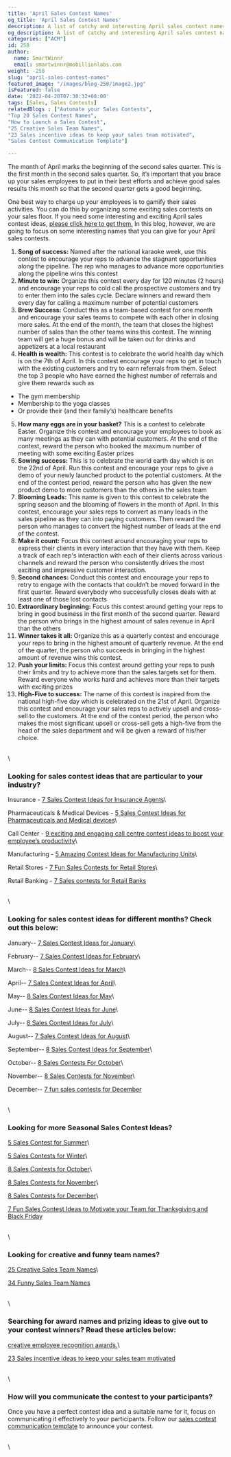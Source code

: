 ```yaml
---
title: 'April Sales Contest Names'
og_title: 'April Sales Contest Names'
description: A list of catchy and interesting April sales contest names
og_description: A list of catchy and interesting April sales contest names
categories: ["ACM"]
id: 258
author:
  name: SmartWinnr
  email: smartwinnr@mobillionlabs.com
weight: -258
slug: "april-sales-contest-names"
featured_image: "/images/blog-258/image2.jpg"
isFeatured: false
date: '2022-04-20T07:30:32+08:00'
tags: [Sales, Sales Contests]
relatedBlogs : ["Automate your Sales Contests",
"Top 20 Sales Contest Names",
"How to Launch a Sales Contest",
"25 Creative Sales Team Names",
"23 Sales incentive ideas to keep your sales team motivated",
"Sales Contest Communication Template"]

---
```


The month of April marks the beginning of the second sales quarter. This is the first month in the second sales quarter. So, it’s important that you brace up your sales employees to put in their best efforts and achieve good sales results this month so that the second quarter gets a good beginning.

One best way to charge up your employees is to gamify their sales activities. You can do this by organizing some exciting sales contests on your sales floor. If you need some interesting and exciting April sales contest ideas, [please click here to get them.](https://www.smartwinnr.com/post/7-sales-contest-ideas-for-april/) In this blog, however, we are going to focus on some interesting names that you can give for your April sales contests.


1. **Song of success:** Named after the national karaoke week, use this contest to encourage your reps to advance the stagnant opportunities along the pipeline. The rep who manages to advance more opportunities along the pipeline wins this contest
2. **Minute to win:** Organize this contest every day for 120 minutes (2 hours) and encourage your reps to cold call the prospective customers and try to enter them into the sales cycle. Declare winners and reward them every day for calling a maximum number of potential customers
3. **Brew Success:** Conduct this as a team-based contest for one month and encourage your sales teams to compete with each other in closing more sales. At the end of the month, the team that closes the highest number of sales than the other teams wins this contest. The winning team will get a huge bonus and will be taken out for drinks and appetizers at a local restaurant
4. **Health is wealth:** This contest is to celebrate the world health day which is on the 7th of April. In this contest encourage your reps to get in touch with the existing customers and try to earn referrals from them. Select the top 3 people who have earned the highest number of referrals and give them rewards such as 

  * The gym membership
  * Membership to the yoga classes
  * Or provide their (and their family’s) healthcare benefits

5. **How many eggs are in your basket?** This is a contest to celebrate Easter. Organize this contest and encourage your employees to book as many meetings as they can with potential customers. At the end of the contest, reward the person who booked the maximum number of meeting with some exciting Easter prizes
6. **Sowing success:** This is to celebrate the world earth day which is on the 22nd of April. Run this contest and encourage your reps to give a demo of your newly launched product to the potential customers. At the end of the contest period, reward the person who has given the new product demo to more customers than the others in the sales team
7. **Blooming Leads:** This name is given to this contest to celebrate the spring season and the blooming of flowers in the month of April. In this contest, encourage your sales reps to convert as many leads in the sales pipeline as they can into paying customers. Then reward the person who manages to convert the highest number of leads at the end of the contest.
8. **Make it count:** Focus this contest around encouraging your reps to express their clients in every interaction that they have with them. Keep a track of each rep's interaction with each of their clients across various channels and reward the person who consistently drives the most exciting and impressive customer interaction.
9. **Second chances:** Conduct this contest and encourage your reps to retry to engage with the contacts that couldn’t be moved forward in the first quarter. Reward everybody who successfully closes deals with at least one of those lost contacts
10. **Extraordinary beginning:** Focus this contest around getting your reps to bring in good business in the first month of the second quarter. Reward the person who brings in the highest amount of sales revenue in April than the others
11. **Winner takes it all:** Organize this as a quarterly contest and encourage your reps to bring in the highest amount of quarterly revenue. At the end of the quarter, the person who succeeds in bringing in the highest amount of revenue wins this contest.
12. **Push your limits:** Focus this contest around getting your reps to push their limits and try to achieve more than the sales targets set for them. Reward everyone who works hard and achieves more than their targets with exciting prizes
13. **High-Five to success:** The name of this contest is inspired from the national high-five day which is celebrated on the 21st of April. Organize this contest and encourage your sales reps to actively upsell and cross-sell to the customers. At the end of the contest period, the person who makes the most significant upsell or cross-sell gets a high-five from the head of the sales department and will be given a reward of his/her choice.

\
\

### Looking for sales contest ideas that are particular to your industry?

Insurance - [7 Sales Contest Ideas for Insurance Agents](https://smartwinnr.com/post/sales-contests-for-the-insurance-agents/)\

Pharmaceuticals & Medical Devices - [5 Sales Contest Ideas for Pharmaceuticals and Medical devices](https://smartwinnr.com/post/5-sales-contests-for-pharma-and-medical-device-companies/)\

Call Center - [9 exciting and engaging call centre contest ideas to boost your employee’s productivity](https://www.smartwinnr.com/post/9-exciting-and-engaging-call-center-contest-ideas-to-boost-your-employee-productivity/)\

Manufacturing - [5 Amazing Contest Ideas for Manufacturing Units](https://smartwinnr.com/post/5-amazing-contest-ideas-for-manufacturing-units/)\

Retail Stores - [7 Fun Sales Contests for Retail Stores](https://smartwinnr.com/post/7-fun-sales-contests-for-retail-stores/)\

Retail Banking - [7 Sales contests for Retail Banks](https://smartwinnr.com/post/7-sales-contests-for-retail-banks/)

\
\

### Looking for sales contest ideas for different months? Check out this below:

January-- [7 Sales Contest Ideas for January](https://www.smartwinnr.com/post/7-sales-contest-ideas-for-january/)\

February-- [7 Sales Contest Ideas for February](https://www.smartwinnr.com/post/7-sales-contest-ideas-for-february/)\

March-- [8 Sales Contest Ideas for March](https://www.smartwinnr.com/post/8-sales-contest-ideas-for-march/)\

April-- [7 Sales Contest Ideas for April](https://www.smartwinnr.com/post/7-sales-contest-ideas-for-april/)\

May-- [8 Sales Contest Ideas for May](https://www.smartwinnr.com/post/8-sales-contest-ideas-for-may/)\

June-- [8 Sales Contest Ideas for June](https://www.smartwinnr.com/post/8-sales-contest-ideas-for-june/)\

July-- [8 Sales Contest Ideas for July](https://www.smartwinnr.com/post/8-sales-contest-ideas-for-july-2023/)\

August-- [7 Sales Contest Ideas for August](https://www.smartwinnr.com/post/7-sales-contest-ideas-for-august/)\

September-- [8 Sales Contest Ideas for September](https://www.smartwinnr.com/post/8-sales-contest-ideas-for-september/)\ 

October-- [8 Sales Contests For October](https://smartwinnr.com/post/8-sales-contests-for-october/)\

November-- [8 Sales Contests for November](https://smartwinnr.com/post/8-sales-contests-for-november/)\

December-- [7 fun sales contests for December](https://smartwinnr.com/post/7-fun-sales-contests-for-december/)

\
\

### Looking for more Seasonal Sales Contest Ideas?

[5 Sales Contest for Summer](https://smartwinnr.com/post/5-sales-contest-for-summer/)\

[5 Sales Contests for Winter](https://smartwinnr.com/post/sales-contests-for-winter/)\

[8 Sales Contests for October](https://www.smartwinnr.com/post/8-sales-contests-for-october/)\

[8 Sales Contests for November](https://www.smartwinnr.com/post/8-sales-contests-for-november/)\

[8 Sales Contests for December](https://www.smartwinnr.com/post/7-fun-sales-contests-for-december/)\

[7 Fun Sales Contest Ideas to Motivate your Team for Thanksgiving and Black Friday](https://www.smartwinnr.com/post/7-fun-sales-contest-ideas-to-motivate-your-team-for-thanksgiving-and-black-friday/)

\
\


### Looking for creative and funny team names?

[25 Creative Sales Team Names](https://www.smartwinnr.com/post/25-creative-sales-team-names/)\

[34 Funny Sales Team Names](https://www.smartwinnr.com/post/funny-sales-team-names/)

\
\

### Searching for award names and prizing ideas to give out to your contest winners? Read these articles below:

[creative employee recognition awards.](https://www.smartwinnr.com/post/creative-employee-recognition-award-names/)\

[23 Sales incentive ideas to keep your sales team motivated](https://www.smartwinnr.com/post/sales-incentive-ideas-to-keep-your-sales-team-motivated/)

\
\

### How will you communicate the contest to your participants?

Once you have a perfect contest idea and a suitable name for it, focus on communicating it effectively to your participants. Follow our [sales contest communication template](https://www.smartwinnr.com/post/sales-contest-communication-template/) to announce your contest.

\
\
